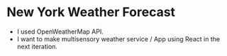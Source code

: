 # New York Weather Forecast
- I used OpenWeatherMap API.
- I want to make multisensory weather service / App using React in the next iteration.